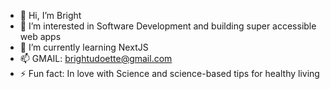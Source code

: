 - 👋 Hi, I’m Bright
- 👀 I’m interested in Software Development and building super accessible web apps
- 🌱 I’m currently learning NextJS
- 📫 GMAIL: brightudoette@gmail.com
- ⚡ Fun fact: In love with Science and science-based tips for healthy living
